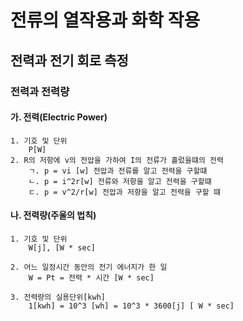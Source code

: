 # 전류의 열작용과 화학 작용

## 전력과 전기 회로 측정

### 전력과 전력량

#### 가. 전력(Electric Power)

    1. 기호 및 단위 
        P[W]
    2. R의 저항에 v의 전압을 가하여 I의 전류가 흘렀을떄의 전력
        ㄱ. p = vi [w] 전압과 전류를 알고 전력을 구할떄
        ㄴ. p = i^2r[w] 전류와 저항을 알고 전력을 구할떄
        ㄷ. p = v^2/r[w] 전압과 저항을 알고 전력을 구할 떄



#### 나. 전력량(주울의 법칙)

    1. 기호 및 단위 
        W[j], [W * sec]
    
    2. 어느 일정시간 동안의 전기 에너지가 한 일
        W = Pt = 전력 * 시간 [W * sec]

    3. 전력량의 실용단위[kwh]
        1[kwh] = 10^3 [wh] = 10^3 * 3600[j] [ W * sec]
        